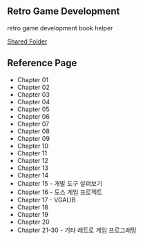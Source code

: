 ## Retro Game Development
retro game development book helper

[Shared Folder](http://naver.me/G3KwrLSz)  

## Reference Page 
* Chapter 01
* Chapter 02
* Chapter 03
* Chapter 04
* Chapter 05
* Chapter 06
* Chapter 07
* Chapter 08
* Chapter 09
* Chapter 10
* Chapter 11
* Chapter 12
* Chapter 13
* Chapter 14
* Chapter 15 - 개발 도구 살펴보기
* Chapter 16 - 도스 게임 프로젝트
* Chapter 17 - VGALIB
* Chapter 18
* Chapter 19
* Chapter 20
* Chapter 21-30 - 기타 레트로 게임 프로그래밍
